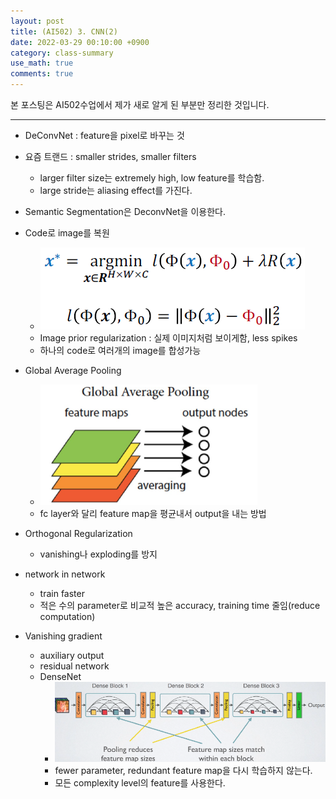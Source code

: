 ```yaml
---
layout: post
title: (AI502) 3. CNN(2)
date: 2022-03-29 00:10:00 +0900
category: class-summary
use_math: true
comments: true
---
```


본 포스팅은 AI502수업에서 제가 새로 알게 된 부분만 정리한 것입니다.

---

- DeConvNet : feature을 pixel로 바꾸는 것
- 요즘 트랜드 : smaller strides, smaller filters
  - larger filter size는 extremely high, low feature를 학습함.
  - large stride는 aliasing effect를 가진다.
- Semantic Segmentation은 DeconvNet을 이용한다.

- Code로 image를 복원
  - ![alt image](/public/img/20220329/visualizeCNNcode.png)
  - Image prior regularization : 실제 이미지처럼 보이게함, less spikes
  - 하나의 code로 여러개의 image를 합성가능

- Global Average Pooling
  - ![alt image](/public/img/20220329/globalAveragePooling.png)
  - fc layer와 달리 feature map을 평균내서 output을 내는 방법

- Orthogonal Regularization
  - vanishing나 exploding를 방지

- network in network
  - train faster
  - 적은 수의 parameter로 비교적 높은 accuracy, training time 줄임(reduce computation)

- Vanishing gradient
  - auxiliary output
  - residual network
  - DenseNet
    - ![alt image](/public/img/20220329/densenet.png)
    - fewer parameter, redundant feature map을 다시 학습하지 않는다.
    - 모든 complexity level의 feature를 사용한다.
